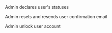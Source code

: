 Admin declares user's statuses

Admin resets and resends user confirmation email

Admin unlock user account
